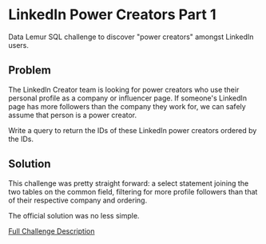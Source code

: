 # LinkedIn Power Creators Part 1

Data Lemur SQL challenge to discover "power creators" amongst LinkedIn users.

## Problem

The LinkedIn Creator team is looking for power creators who use their personal profile as a company or influencer page. If someone's LinkedIn page has more followers than the company they work for, we can safely assume that person is a power creator.

Write a query to return the IDs of these LinkedIn power creators ordered by the IDs.

## Solution

This challenge was pretty straight forward: a select statement joining the two tables on the common field, filtering for more profile followers than that of their respective company and ordering.

The official solution was no less simple.

[Full Challenge Description](https://datalemur.com/questions/linkedin-power-creators)